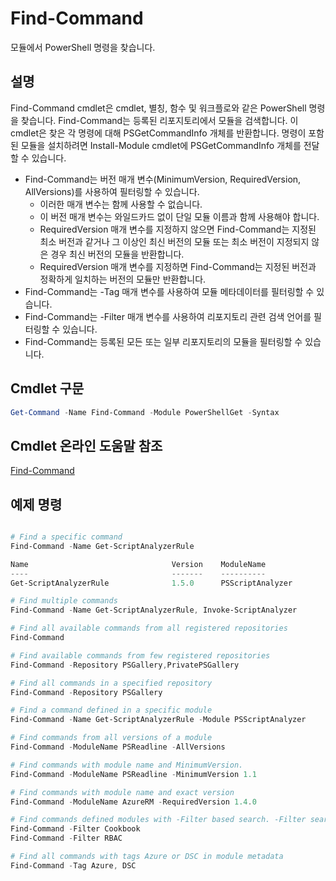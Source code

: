 # Find-Command

모듈에서 PowerShell 명령을 찾습니다.

## 설명
Find-Command cmdlet은 cmdlet, 별칭, 함수 및 워크플로와 같은 PowerShell 명령을 찾습니다. Find-Command는 등록된 리포지토리에서 모듈을 검색합니다.
이 cmdlet은 찾은 각 명령에 대해 PSGetCommandInfo 개체를 반환합니다. 명령이 포함된 모듈을 설치하려면 Install-Module cmdlet에 PSGetCommandInfo 개체를 전달할 수 있습니다.

- Find-Command는 버전 매개 변수(MinimumVersion, RequiredVersion, AllVersions)를 사용하여 필터링할 수 있습니다.
  - 이러한 매개 변수는 함께 사용할 수 없습니다.
  - 이 버전 매개 변수는 와일드카드 없이 단일 모듈 이름과 함께 사용해야 합니다.
  - RequiredVersion 매개 변수를 지정하지 않으면 Find-Command는 지정된 최소 버전과 같거나 그 이상인 최신 버전의 모듈 또는 최소 버전이 지정되지 않은 경우 최신 버전의 모듈을 반환합니다.
  - RequiredVersion 매개 변수를 지정하면 Find-Command는 지정된 버전과 정확하게 일치하는 버전의 모듈만 반환합니다.
- Find-Command는 -Tag 매개 변수를 사용하여 모듈 메타데이터를 필터링할 수 있습니다.
- Find-Command는 -Filter 매개 변수를 사용하여 리포지토리 관련 검색 언어를 필터링할 수 있습니다.
- Find-Command는 등록된 모든 또는 일부 리포지토리의 모듈을 필터링할 수 있습니다.

## Cmdlet 구문
```powershell
Get-Command -Name Find-Command -Module PowerShellGet -Syntax
```

## Cmdlet 온라인 도움말 참조

[Find-Command](http://go.microsoft.com/fwlink/?LinkId=733636)

## 예제 명령
```powershell

# Find a specific command
Find-Command -Name Get-ScriptAnalyzerRule

Name                                Version    ModuleName                          Repository
----                                -------    ----------                          ----------
Get-ScriptAnalyzerRule              1.5.0      PSScriptAnalyzer                    PSGallery

# Find multiple commands
Find-Command -Name Get-ScriptAnalyzerRule, Invoke-ScriptAnalyzer

# Find all available commands from all registered repositories
Find-Command

# Find available commands from few registered repositories
Find-Command -Repository PSGallery,PrivatePSGallery

# Find all commands in a specified repository
Find-Command -Repository PSGallery

# Find a command defined in a specific module
Find-Command -Name Get-ScriptAnalyzerRule -Module PSScriptAnalyzer

# Find commands from all versions of a module
Find-Command -ModuleName PSReadline -AllVersions

# Find commands with module name and MinimumVersion.
Find-Command -ModuleName PSReadline -MinimumVersion 1.1

# Find commands with module name and exact version
Find-Command -ModuleName AzureRM -RequiredVersion 1.4.0

# Find commands defined modules with -Filter based search. -Filter searches in description and module names
Find-Command -Filter Cookbook
Find-Command -Filter RBAC

# Find all commands with tags Azure or DSC in module metadata
Find-Command -Tag Azure, DSC

```

<!--HONumber=Aug16_HO3-->



